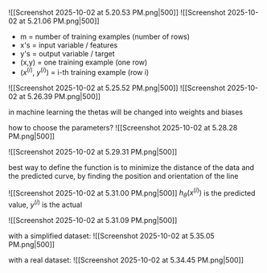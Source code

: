 ![[Screenshot 2025-10-02 at 5.20.53 PM.png|500]]
![[Screenshot 2025-10-02 at 5.21.06 PM.png|500]]

- m = number of training examples (number of rows)
- x's = input variable / features
- y's = output variable / target
- (x,y) = one training example (one row)
- ($x^{(i)}$, $y^{(i)}$) = i-th training example (row i)

![[Screenshot 2025-10-02 at 5.25.52 PM.png|500]]
![[Screenshot 2025-10-02 at 5.26.39 PM.png|500]]

in machine learning the thetas will be changed into weights and biases

how to choose the parameters?
![[Screenshot 2025-10-02 at 5.28.28 PM.png|500]]

![[Screenshot 2025-10-02 at 5.29.31 PM.png|500]]

best way to define the function is to minimize the distance of the data and the predicted curve, by finding the position and orientation of the line

![[Screenshot 2025-10-02 at 5.31.00 PM.png|500]]
$h_\theta(x^{(i)})$ is the predicted value, $y^{(i)}$ is the actual

![[Screenshot 2025-10-02 at 5.31.09 PM.png|500]]

with a simplified dataset:
![[Screenshot 2025-10-02 at 5.35.05 PM.png|500]]

with a real dataset:
![[Screenshot 2025-10-02 at 5.34.45 PM.png|500]]